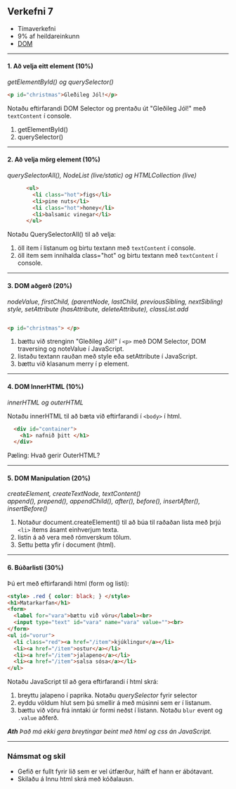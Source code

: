 ## Verkefni 7

- Tímaverkefni
- 9% af heildareinkunn
- [DOM](https://github.com/GunnarThorunnarson/FORR3JS05DU/wiki/DOM) 
    
---

#### 1. Að velja eitt element (10%)

_getElementById() og querySelector()_

```HTML
<p id="christmas">Gleðileg Jól!</p>    
```

Notaðu eftirfarandi DOM Selector og prentaðu út "Gleðileg Jól!" með `textContent` í console.

1. getElementById()
1. querySelector()

---

#### 2. Að velja mörg element (10%)

_querySelectorAll(), NodeList (live/static) og HTMLCollection (live)_

```HTML
      <ul>
        <li class="hot">figs</li>
        <li>pine nuts</li>
        <li class="hot">honey</li>
        <li>balsamic vinegar</li>
      </ul>
```

Notaðu QuerySelectorAll() til að velja:

1. öll item í listanum og birtu textann með `textContent` í console.
1. öll item sem innihalda class="hot" og birtu textann með `textContent` í console.

---

#### 3. DOM aðgerð (20%)

_nodeValue, firstChild, (parentNode, lastChild, previousSibling, nextSibling)_<br>
_style, setAttribute (hasAttribute, deleteAttribute), classList.add_

```HTML

<p id="christmas"> </p>  

```

1. bættu við strenginn "Gleðileg Jól!" í `<p>` með DOM Selector, DOM traversing og noteValue í JavaScript.
1. listaðu textann rauðan með style eða setAttribute í JavaScript.
1. bættu við klasanum merry í p element. 

---

#### 4. DOM InnerHTML (10%)
    
_innerHTML og outerHTML_

Notaðu innerHTML til að bæta við eftirfarandi í `<body>` í html.

```html
  <div id="container">
    <h1> nafnið þitt </h1>
  </div>
```

Pæling: Hvað gerir OuterHTML?
 
---

#### 5. DOM Manipulation (20%)

_createElement, createTextNode, textContent()_ <br>
_append(), prepend(), appendChild(), after(), before(), insertAfter(), insertBefore()_

    
1. Notaður document.createElement() til að búa til raðaðan lista með þrjú `<li>` items ásamt einhverjum texta. 
1. listin á að vera með rómverskum tölum.
1. Settu þetta yfir í document (html).

---

#### 6. Búðarlisti (30%)

Þú ert með eftirfarandi html (form og listi): 

```html
<style> .red { color: black; } </style>
<h1>Matarkarfan</h1>
<form>
  <label for="vara">bættu við vöru</label><br>
  <input type="text" id="vara" name="vara" value=""><br>
</form>
<ul id="vorur">
  <li class="red"><a href="/item">kjúklingur</a></li> 
  <li><a href="/item">ostur</a></li>
  <li><a href="/item">jalapeno</a></li>
  <li><a href="/item">salsa sósa</a></li>
</ul>
```

Notaðu JavaScript til að gera eftirfarandi í html skrá:

1. breyttu jalapeno í paprika. Notaðu _querySelector_ fyrir selector 
1. eyddu völdum hlut sem þú smellir á með músinni sem er í listanum. 
1. bættu við vöru frá inntaki úr formi neðst í listann. Notaðu `blur` event  og `.value` aðferð. 

_**Ath** Það má ekki gera breytingar beint með html og css án JavaScript._

---

### Námsmat og skil	
* Gefið er fullt fyrir lið sem er vel útfærður, hálft ef hann er ábótavant. 
* Skilaðu á Innu html skrá með kóðalausn.

